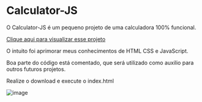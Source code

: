# Calculator-JS

O Calculator-JS é um pequeno projeto de uma calculadora 100% funcional.

[Clique aqui para visualizar esse projeto](https://eita-jesus.github.io/Calculator-JS/)

O intuito foi aprimorar meus conhecimentos de HTML CSS e JavaScript.

Boa parte do código está comentado, que será utilizado como auxilio para outros futuros projetos. 

Realize o download e execute o index.html

![image](https://github.com/Eita-jesus/Calculator-JS/assets/85971323/9917358e-72c4-4a2e-8e49-81da93254582)
